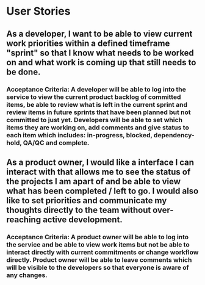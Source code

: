# User Stories

## As a developer, I want to be able to view current work priorities within a defined timeframe "sprint" so that I know what needs to be worked on and what work is coming up that still needs to be done.

### Acceptance Criteria: A developer will be able to log into the service to view the current product backlog of committed items, be able to review what is left in the current sprint and review items in future sprints that have been planned but not committed to just yet. Developers will be able to set which items they are working on, add comments and give status to each item which includes: in-progress, blocked, dependency-hold, QA/QC and complete.

## As a product owner, I would like a interface I can interact with that allows me to see the status of the projects I am apart of and be able to view what has been completed / left to go. I would also like to set priorities and communicate my thoughts directly to the team without over-reaching active development.

### Acceptance Criteria: A product owner will be able to log into the service and be able to view work items but not be able to interact directly with current commitments or change workflow directly. Product owner will be able to leave comments which will be visible to the developers so that everyone is aware of any changes. 
